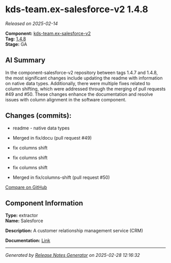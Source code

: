 # kds-team.ex-salesforce-v2 1.4.8

_Released on 2025-02-14_

**Component:** [kds-team.ex-salesforce-v2](https://github.com/keboola/component-salesforce-v2)  
**Tag:** [1.4.8](https://github.com/keboola/component-salesforce-v2/releases/tag/1.4.8)  
**Stage:** GA  


## AI Summary
In the component-salesforce-v2 repository between tags 1.4.7 and 1.4.8, the most significant changes include updating the readme with information on native data types. Additionally, there were multiple fixes related to column shifting, which were addressed through the merging of pull requests #49 and #50. These changes enhance the documentation and resolve issues with column alignment in the software component.



## Changes (commits):


- readme - native data types 
  



- Merged in fix/docu (pull request #49) 
  



- fix columns shift 
  



- fix columns shift 
  



- fix columns shift 
  



- Merged in fix/columns-shift (pull request #50) 
  



[Compare on GitHub](https://github.com/component-salesforce-v2/compare/1.4.7...1.4.8)



## Component Information
**Type:** extractor  
**Name:** Salesforce  

**Description:** A customer relationship management service (CRM)   


**Documentation:** [Link](https://help.keboola.com/components/extractors/marketing-sales/salesforce/)  



---
_Generated by [Release Notes Generator](https://github.com/keboola/release-notes-generator) on 2025-02-28 12:16:32_ 